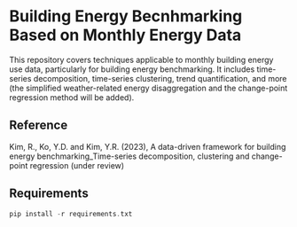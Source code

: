 # Building Energy Becnhmarking Based on Monthly Energy Data
This repository covers techniques applicable to monthly building energy use data, particularly for building energy benchmarking. It includes time-series decomposition, time-series clustering, trend quantification, and more (the simplified weather-related energy disaggregation and the change-point regression method will be added).
  
## Reference
Kim, R., Ko, Y.D. and Kim, Y.R. (2023), A data-driven framework for building energy benchmarking_Time-series decomposition, clustering and change-point regression (under review) 

## Requirements
```c
pip install -r requirements.txt
```
